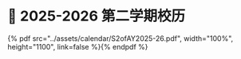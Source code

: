 # 📅 2025-2026 第二学期校历

{% pdf src="../assets/calendar/S2ofAY2025-26.pdf", width="100%", height="1100", link=false %}{% endpdf %}